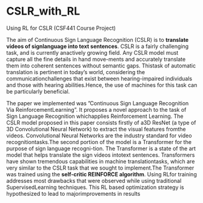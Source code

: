 # CSLR_with_RL
Using RL for CSLR (CSF441 Course Project)

The aim of Continuous Sign Language Recognition (CSLR) is to **translate videos of signlanguage  into  text  sentences**.   CSLR  is  a  fairly  challenging  task,  and  is  currently  anactively  growing  field.   Any  CSLR  model  must  capture  all  the  fine  details  in  hand  move-ments and accurately translate them into coherent sentences without semantic gaps.  Thistask of automatic translation is pertinent in today’s world, considering the communicationchallenges that exist between hearing-impaired individuals and those with hearing abilities.Hence, the use of machines for this task can be particularly beneficial.

The paper we implemented was ”Continuous Sign Language Recognition Via ReinforcementLearning”. It proposes a novel approach to the task of Sign Language Recognition whichapplies Reinforcement Learning.  The CSLR model proposed in this paper consists firstly of a3D ResNet (a type of 3D Convolutional Neural Network) to extract the visual features fromthe videos.  Convolutional Neural Networks are the industry standard for video recognitiontasks.The second portion of the model is a Transformer for the purpose of sign language recogni-tion.  The Transformer is a state of the art model that helps translate the sign videos intotext  sentences.   Transformers  have  shown  tremendous  capabilities  in  machine  translationtasks, which are very similar to the CSLR task that we sought to implement.The Transformer was trained using the **self-critic REINFORCE algorithm**.  Using RLfor training addresses most drawbacks that were observed while using traditional SupervisedLearning techniques.  This RL based optimization strategy is hypothesized to lead to majorimprovements in results
